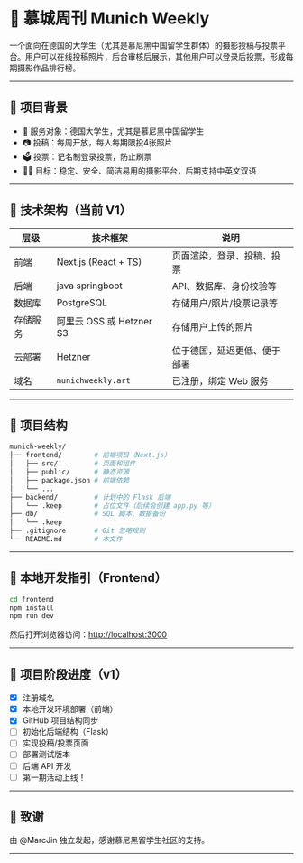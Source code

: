 
# 📸 慕城周刊 Munich Weekly

一个面向在德国的大学生（尤其是慕尼黑中国留学生群体）的摄影投稿与投票平台。用户可以在线投稿照片，后台审核后展示，其他用户可以登录后投票，形成每期摄影作品排行榜。

---

## 🧠 项目背景

- 📍 服务对象：德国大学生，尤其是慕尼黑中国留学生
- 📷 投稿：每周开放，每人每期限投4张照片
- 🗳️ 投票：记名制登录投票，防止刷票
- 🧑‍💻 目标：稳定、安全、简洁易用的摄影平台，后期支持中英文双语

---

## 🧱 技术架构（当前 V1）

| 层级     | 技术框架             | 说明                           |
|----------|----------------------|--------------------------------|
| 前端     | Next.js (React + TS) | 页面渲染，登录、投稿、投票     |
| 后端     | java springboot      | API、数据库、身份校验等       |
| 数据库   | PostgreSQL           | 存储用户/照片/投票记录等       |
| 存储服务 | 阿里云 OSS 或 Hetzner S3 | 存储用户上传的照片          |
| 云部署   | Hetzner              | 位于德国，延迟更低、便于部署   |
| 域名     | `munichweekly.art`   | 已注册，绑定 Web 服务         |

---

## 📁 项目结构

```bash
munich-weekly/
├── frontend/        # 前端项目（Next.js）
│   ├── src/         # 页面和组件
│   ├── public/      # 静态资源
│   ├── package.json # 前端依赖
│   └── ...
├── backend/         # 计划中的 Flask 后端
│   └── .keep        # 占位文件（后续会创建 app.py 等）
├── db/              # SQL 脚本、数据备份
│   └── .keep
├── .gitignore       # Git 忽略规则
└── README.md        # 本文件
```

---

## 🧪 本地开发指引（Frontend）

```bash
cd frontend
npm install
npm run dev
```

然后打开浏览器访问：[http://localhost:3000](http://localhost:3000)

---

## 🚧 项目阶段进度（v1）

- [x] 注册域名
- [x] 本地开发环境部署（前端）
- [x] GitHub 项目结构同步
- [ ] 初始化后端结构（Flask）
- [ ] 实现投稿/投票页面
- [ ] 部署测试版本
- [ ] 后端 API 开发
- [ ] 第一期活动上线！

---

## 🤝 致谢

由 @MarcJin 独立发起，感谢慕尼黑留学生社区的支持。

---
